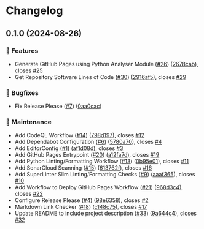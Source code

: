 # Changelog

## 0.1.0 (2024-08-26)


### 🚀 Features

* Generate GitHub Pages using Python Analyser Module ([#26](https://github.com/JackPlowman/github-stats/issues/26)) ([2678cab](https://github.com/JackPlowman/github-stats/commit/2678cab6c39ecfb7b3fc256157fd40c1c49ca708)), closes [#25](https://github.com/JackPlowman/github-stats/issues/25)
* Get Repository Software Lines of Code ([#30](https://github.com/JackPlowman/github-stats/issues/30)) ([2916af5](https://github.com/JackPlowman/github-stats/commit/2916af596c03eec73420906fc5754078ec5d45fc)), closes [#29](https://github.com/JackPlowman/github-stats/issues/29)


### 🐛 Bugfixes

* Fix Release Please ([#7](https://github.com/JackPlowman/github-stats/issues/7)) ([0aa0cac](https://github.com/JackPlowman/github-stats/commit/0aa0cac6bacbf8cefb23c4a103f220d361501812))


### 🧰 Maintenance

* Add CodeQL Workflow ([#14](https://github.com/JackPlowman/github-stats/issues/14)) ([798d197](https://github.com/JackPlowman/github-stats/commit/798d197eaa70e00b6d239ee96ad9f9c984a44c43)), closes [#12](https://github.com/JackPlowman/github-stats/issues/12)
* Add Dependabot Configuration ([#6](https://github.com/JackPlowman/github-stats/issues/6)) ([5780a70](https://github.com/JackPlowman/github-stats/commit/5780a7013072b8e4d3ae806eba7278cb78808262)), closes [#4](https://github.com/JackPlowman/github-stats/issues/4)
* Add EditorConfig ([#1](https://github.com/JackPlowman/github-stats/issues/1)) ([af1d08d](https://github.com/JackPlowman/github-stats/commit/af1d08daeb23ddf3ea15b45b79ad9563a507f6ad)), closes [#3](https://github.com/JackPlowman/github-stats/issues/3)
* Add GitHub Pages Entrypoint ([#20](https://github.com/JackPlowman/github-stats/issues/20)) ([a12fa7d](https://github.com/JackPlowman/github-stats/commit/a12fa7d102ec689683459e8304b5c3e856606f7f)), closes [#19](https://github.com/JackPlowman/github-stats/issues/19)
* Add Python Linting/Formatting Workflow ([#13](https://github.com/JackPlowman/github-stats/issues/13)) ([0b95e01](https://github.com/JackPlowman/github-stats/commit/0b95e0149ef26db4cd3e9e876f7c28d63acf19c5)), closes [#11](https://github.com/JackPlowman/github-stats/issues/11)
* Add SonarCloud Scanning ([#15](https://github.com/JackPlowman/github-stats/issues/15)) ([613762f](https://github.com/JackPlowman/github-stats/commit/613762f9000e06e873430a4b144a1af24e489488)), closes [#16](https://github.com/JackPlowman/github-stats/issues/16)
* Add SuperLinter Slim Linting/Formatting Checks ([#9](https://github.com/JackPlowman/github-stats/issues/9)) ([aaaf365](https://github.com/JackPlowman/github-stats/commit/aaaf3653f854ab55ff2c1856fa45c501d1e89f9c)), closes [#10](https://github.com/JackPlowman/github-stats/issues/10)
* Add Workflow to Deploy GitHub Pages Workflow ([#21](https://github.com/JackPlowman/github-stats/issues/21)) ([968d3c4](https://github.com/JackPlowman/github-stats/commit/968d3c48a24ec3ff9b2e434bf5aa536819b53841)), closes [#22](https://github.com/JackPlowman/github-stats/issues/22)
* Configure Release Please ([#4](https://github.com/JackPlowman/github-stats/issues/4)) ([98e6358](https://github.com/JackPlowman/github-stats/commit/98e6358754e44969c48f47258d90989d84d01143)), closes [#2](https://github.com/JackPlowman/github-stats/issues/2)
* Markdown Link Checker ([#18](https://github.com/JackPlowman/github-stats/issues/18)) ([c148c75](https://github.com/JackPlowman/github-stats/commit/c148c75cb6c2c20195347d20255e66d954b08588)), closes [#17](https://github.com/JackPlowman/github-stats/issues/17)
* Update README to include project description ([#33](https://github.com/JackPlowman/github-stats/issues/33)) ([9a644c4](https://github.com/JackPlowman/github-stats/commit/9a644c49391fcf5cd5f5c2f2b1230ad792535c04)), closes [#32](https://github.com/JackPlowman/github-stats/issues/32)
